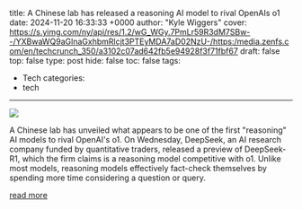 title: A Chinese lab has released a reasoning AI model to rival OpenAIs o1
date: 2024-11-20 16:33:33 +0000
author: "Kyle Wiggers"
cover: https://s.yimg.com/ny/api/res/1.2/wG_WGy.7PmLr59R3dM7SBw--/YXBwaWQ9aGlnaGxhbmRlcjt3PTEyMDA7aD02NzU-/https:/media.zenfs.com/en/techcrunch_350/a3102c07ad642fb5e94928f3f71fbf67
draft: false
top: false
type: post
hide: false
toc: false
tags:
  - Tech
categories:
  - tech
---

![](https://s.yimg.com/ny/api/res/1.2/wG_WGy.7PmLr59R3dM7SBw--/YXBwaWQ9aGlnaGxhbmRlcjt3PTEyMDA7aD02NzU-/https:/media.zenfs.com/en/techcrunch_350/a3102c07ad642fb5e94928f3f71fbf67)

A Chinese lab has unveiled what appears to be one of the first "reasoning" AI models to rival OpenAI's o1. On Wednesday, DeepSeek, an AI research company funded by quantitative traders, released a preview of DeepSeek-R1, which the firm claims is a reasoning model competitive with o1. Unlike most models, reasoning models effectively fact-check themselves by spending more time considering a question or query.

[read more](https://techcrunch.com/2024/11/20/a-chinese-lab-has-released-a-model-to-rival-openais-o1/)

